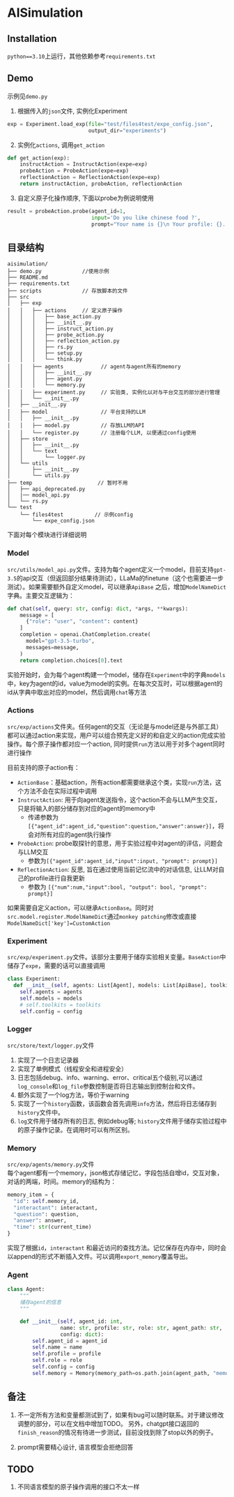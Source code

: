 # AISimulation

## Installation

`python==3.10`上运行，其他依赖参考`requirements.txt`

## Demo

示例见`demo.py`
1. 根据传入的`json`文件, 实例化Experiment
``` python
exp = Experiment.load_exp(file="test/files4test/expe_config.json",
                          output_dir="experiments")
```
2. 实例化`actions`, 调用`get_action`
```python
def get_action(exp):
    instructAction = InstructAction(expe=exp)
    probeAction = ProbeAction(expe=exp)
    reflectionAction = ReflectionAction(expe=exp)
    return instructAction, probeAction, reflectionAction
```
3. 自定义原子化操作顺序, 下面以probe为例说明使用
```python
result = probeAction.probe(agent_id=1, 
                           input='Do you like chinese food ?',
                           prompt="Your name is {}\n Your profile: {}. Now I will interview you. \n{}")
```


## 目录结构
```shell
aisimulation/
├── demo.py             //使用示例
├── README.md
├── requirements.txt
├── scripts             // 存放脚本的文件
├── src
│   ├── exp
│   │   ├── actions     // 定义原子操作
│   │   │   ├── base_action.py
│   │   │   ├── __init__.py
│   │   │   ├── instruct_action.py
│   │   │   ├── probe_action.py
│   │   │   ├── reflection_action.py
│   │   │   ├── rs.py
│   │   │   ├── setup.py
│   │   │   └── think.py
│   │   ├── agents            // agent与agent所有的memory
│   │   │   ├── __init__.py
│   │   │   ├── agent.py
│   │   │   └── memory.py
│   │   ├── experiment.py     // 实验类, 实例化以对与平台交互的部分进行管理
│   │   └── __init__.py
│   ├── __init__.py
│   ├── model                 // 平台支持的LLM
│   │   ├── __init__.py
│   │   ├── model.py          // 存放LLM的API
│   │   └── register.py       // 注册每个LLM, 以便通过config使用
│   ├── store
│   │   ├── __init__.py
│   │   └── text
│   │       └── logger.py
│   └── utils 
│       ├── __init__.py
│       └── utils.py
├── temp                     // 暂时不用
│   ├── api_deprecated.py
│   |── model_api.py
│   └── rs.py
└── test
    └── files4test          // 示例config
        └── expe_config.json
```
下面对每个模块进行详细说明

### Model

`src/utils/model_api.py`文件。支持为每个agent定义一个model，目前支持`gpt-3.5`的api交互（但返回部分结果待测试），LLaMa的finetune（这个也需要进一步测试）。如果需要额外自定义model，可以继承`ApiBase`
之后，增加`ModelNameDict`字典。主要交互逻辑为：

```python
def chat(self, query: str, config: dict, *args, **kwargs):
    message = [
      {"role": "user", "content": content}
    ]
    completion = openai.ChatCompletion.create(
      model="gpt-3.5-turbo",
      messages=message,
    )
    return completion.choices[0].text
```

实验开始时，会为每个agent构建一个model，储存在`Experiment`中的字典`models` 中，key为agent的id，value为model的实例。在每次交互时，可以根据agent的id从字典中取出对应的model，然后调用`chat`等方法

<!-- ### External_ToolKit

`src/utils/model_api.py`
文件。设想中，所有与外部工具（如推荐系统的交互）都可以通过api来实现，这部分待补充。每个toolkit可以有针对的不同agent，具体为设置的json中包含一个`target`
字段，这部分逻辑也待补充。 -->

### Actions

`src/exp/actions`文件夹。任何agent的交互（无论是与model还是与外部工具）都可以通过action来实现，用户可以组合预先定义好的和自定义的action完成实验操作。每个原子操作都对应一个action, 同时提供`run`方法以用于对多个agent同时进行操作

目前支持的原子action有：

* `ActionBase`：基础action，所有action都需要继承这个类，实现`run`方法，这个方法不会在实际过程中调用
* `InstructAction`: 用于向agent发送指令，这个action不会与LLM产生交互，只是将输入的部分储存到对应的agent的memory中
  * 传递参数为`[{"agent_id":agent_id,"question":question,"answer":answer}]`，将会对所有对应的agent执行操作
* `ProbeAction`: probe取探针的意思，用于实验过程中对agent的评估，问题会与LLM交互
  * 参数为`[{"agent_id":agent_id,"input":input, "prompt": prompt}]`
* `ReflectionAction`: 反思, 旨在通过使用当前记忆流中的对话信息, 让LLM对自己的profile进行自我更新
  * 参数为 `[{"num":num,"input":bool, "output": bool, "prompt": prompt}]`
<!-- * `RS`:写了一个简单的交互逻辑，主要用于演示如何调用相关变量 -->

如果需要自定义action，可以继承`ActionBase`。同时对`src.model.register.ModelNameDict`通过`monkey patching`修改或直接`ModelNameDict['key']=CustomAction`
<!-- 实验初始化过程中，会遍历该目录下所有的文件，将所有继承`ActionBase`
的类储存在`actions`
字典中，key为类名，value为类的实例。实验过程中可以调用对应的`run`方法。 -->

### Experiment

`src/exp/experiment.py`文件。该部分主要用于储存实验相关变量。`BaseAction`中储存了`expe`，需要的话可以直接调用

```python
class Experiment:
  def __init__(self, agents: List[Agent], models: List[ApiBase], toolkits: List[ExternalToolkitApi], config: json):
    self.agents = agents
    self.models = models
    # self.toolkits = toolkits
    self.config = config
```

### Logger

`src/store/text/logger.py`文件
1. 实现了一个日志记录器
2. 实现了单例模式（线程安全和进程安全）
3. 日志包括debug、info、warning、error、critical五个级别,可以通过`log_console`和`log_file`参数控制是否将日志输出到控制台和文件。
4. 额外实现了一个log方法，等价于warning
5. 实现了一个`history`函数，该函数会首先调用`info`方法，然后将日志储存到`history`文件中。
6. `log`文件用于储存所有的日志, 例如debug等; `history`文件用于储存实验过程中的原子操作记录。在调用时可以有所区别。

### Memory

`src/exp/agents/memory.py`文件  
每个agent都有一个memory，json格式存储记忆，字段包括自增id，交互对象，对话的两端，时间。memory的结构为：

```python
memory_item = {
  "id": self.memory_id, 
  "interactant": interactant, 
  "question": question, 
  "answer": answer,
  "time": str(current_time)
}
```

实现了根据`id`，`interactant`
和最近访问的查找方法。记忆保存在内存中，同时会以append的形式不断插入文件。可以调用`export_memory`覆盖导出。


### Agent
```python
class Agent:
    """
    储存agent的信息   
    """

    def __init__(self, agent_id: int, 
                 name: str, profile: str, role: str, agent_path: str,
                 config: dict):
        self.agent_id = agent_id
        self.name = name
        self.profile = profile
        self.role = role
        self.config = config  
        self.memory = Memory(memory_path=os.path.join(agent_path, "memory.jsonl"))
```

## 备注

1. 不一定所有方法和变量都测试到了，如果有bug可以随时联系。对于建议修改调整的部分，可以在文档中增加TODO。
另外，chatgpt接口返回的`finish_reason`的情况有待进一步测试，目前没找到除了stop以外的例子。

2. prompt需要精心设计, 语言模型会拒绝回答



## TODO
1. 不同语言模型的原子操作调用的接口不太一样
